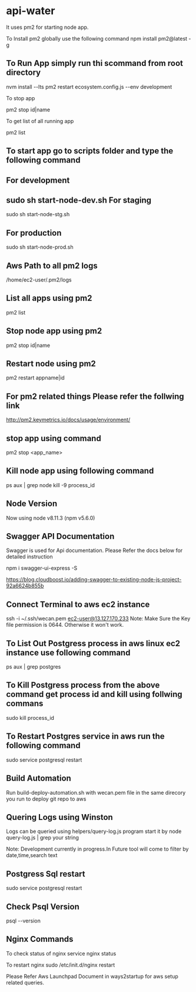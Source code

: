 # api-water

It uses pm2 for starting node app.

To Install pm2 globally use the following command
npm install pm2@latest -g

To Run App simply run thi scommand from root directory
---------------
nvm install --lts
pm2 restart ecosystem.config.js --env development

To stop app

pm2 stop id|name

To get list of all running app

pm2 list 

To start app go to scripts folder and type the following command
---------------
For development
---------------
sudo sh start-node-dev.sh 
For staging
---------------
sudo sh start-node-stg.sh 

For production
---------------
sudo sh start-node-prod.sh

Aws Path to all pm2 logs 
---------------
/home/ec2-user/.pm2/logs

List all apps using pm2
---------------
pm2 list

Stop node app using pm2
---------------
pm2 stop id|name

Restart node using pm2
---------------
pm2 restart appname|id

For pm2 related things Please refer the follwing link
---------------
http://pm2.keymetrics.io/docs/usage/environment/


stop app using command
---------------
pm2 stop <app_name>

Kill node app using following command
---------------
ps aux | grep node
kill -9 process_id


Node Version 
---------------
Now using node v8.11.3 (npm v5.6.0)

Swagger API Documentation
------------------

Swagger is used for Api documentation. Please Refer the docs below for detailed instruction

npm i swagger-ui-express -S

https://blog.cloudboost.io/adding-swagger-to-existing-node-js-project-92a6624b855b


Connect Terminal to aws ec2 instance
------------------
ssh -i ~/.ssh/wecan.pem ec2-user@13.127.170.233
Note: Make Sure the Key file permission is 0644. Otherwise it won't work.

To List Out Postgress process in aws linux ec2 instance use following command
----------------------
ps aux | grep postgres

To Kill Postgress process from the above command get process id and kill using follwing commans
----------------------
sudo kill process_id

To Restart Postgres service in aws run the following command
----------------------
sudo service postgresql restart

Build Automation
----------------------
Run build-deploy-automation.sh with wecan.pem file in the same direcory you run to deploy git repo to aws 

Quering Logs using Winston
------------------------

Logs can be queried using helpers/query-log.js program
start it by
node query-log.js | grep your string

Note: Development currently in progress.In Future tool will come to filter by date,time,search text

Postgress Sql restart
------------------------

sudo service postgresql restart

Check Psql Version
------------------------
psql --version

Nginx Commands
------------------------

To check status of nginx
service nginx status 

To restart nginx
sudo /etc/init.d/nginx restart

Please Refer Aws Launchpad Document in ways2startup for aws setup related queries.


